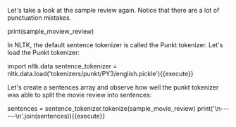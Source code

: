 Let's take a look at the sample review again.
Notice that there are a lot of punctuation mistakes.

print(sample_moview_review)

In NLTK, the default sentence tokenizer is called the Punkt tokenizer.
Let's load the Punkt tokenizer:

import nltk.data 
sentence_tokenizer = nltk.data.load('tokenizers/punkt/PY3/english.pickle'){{execute}}

Let's create a sentences array and observe how well the punkt tokenizer
was able to split the movie review into sentences:

sentences = sentence_tokenizer.tokenize(sample_movie_review)
print('\n------\n'.join(sentences)){{execute}}
